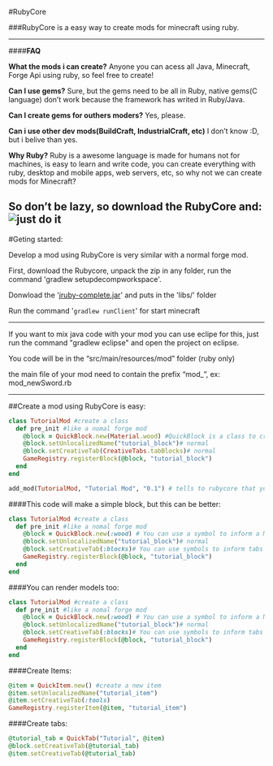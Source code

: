 #RubyCore

###RubyCore is a easy way to create mods for minecraft using ruby.

---

####**FAQ**

**What the mods i can create?**
Anyone you can acess all Java, Minecraft, Forge Api using ruby, so feel free to create!

**Can I use gems?**
Sure, but the gems need to be all in Ruby, native gems(C language) don’t work because the framework has writed in Ruby/Java.

**Can I create gems for outhers moders?**
Yes, please.

**Can i use other dev mods(BuildCraft, IndustrialCraft, etc)**
	I don’t know :D, but i belive than yes.

**Why Ruby?**
	Ruby is a awesome language is made for humans not for machines, is easy to learn and write code, you can create everything with ruby, desktop and mobile apps, web servers, etc, so why not we can create mods for Minecraft?

**So don’t be lazy, so download the RubyCore and:**
![just do it](http://i.ytimg.com/vi/loYr1_A5qU4/maxresdefault.jpg)
---

#Geting started:

Develop a mod using RubyCore is very similar with a normal forge mod.

First, download the Rubycore, unpack the zip in any folder, run the command 'gradlew setupdecompworkspace'.

Donwload the '[jruby-complete.jar](http://jruby.org/download)' and puts in the 'libs/' folder

Run the command '`gradlew runClient`' for start minecraft


---

If you want to mix java code with your mod you can use eclipe for this, just run the command "gradlew eclipse" and open the project on eclipse.

You code will be in the “src/main/resources/mod” folder (ruby only)

the main file of your mod need to contain the prefix “mod_”, ex: mod_newSword.rb

---
##Create a mod using RubyCore is easy:

```ruby
class TutorialMod #create a class
  def pre_init #like a nomal forge mod
    @block = QuickBlock.new(Material.wood) #QuickBlock is a class to create blocks more easily
    @block.setUnlocalizedName("tutorial_block")# normal
    @block.setCreativeTab(CreativeTabs.tabBlocks)# normal
    GameRegistry.registerBlock(@block, "tutorial_block")
  end
end

add_mod(TutorialMod, "Tutorial Mod", "0.1") # tells to rubycore that your mod exists
```

####This code will make a simple block, but this can be better:

```ruby
class TutorialMod #create a class
  def pre_init #like a nomal forge mod
    @block = QuickBlock.new(:wood) # You can use a symbol to inform a Material
    @block.setUnlocalizedName("tutorial_block")# normal
    @block.setCreativeTab(:blocks)# You can use symbols to inform tabs too
    GameRegistry.registerBlock(@block, "tutorial_block")
  end
end
```

####You can render models too:

```ruby
class TutorialMod #create a class
  def pre_init #like a nomal forge mod
    @block = QuickBlock.new(:wood) # You can use a symbol to inform a Material
    @block.setUnlocalizedName("tutorial_block")# normal
    @block.setCreativeTab(:blocks)# You can use symbols to inform tabs too
    GameRegistry.registerBlock(@block, "tutorial_block")
  end
end
```

####Create Items:

```ruby
@item = QuickItem.new() #create a new item
@item.setUnlocalizedName("tutorial_item")
@item.setCreativeTab(:tools)
GameRegistry.registerItem(@item, "tutorial_item")
```

####Create tabs:

```ruby
@tutorial_tab = QuickTab("Tutorial", @item)
@block.setCreativeTab(@tutorial_tab)
@item.setCreativeTab(@tutorial_tab)
```
